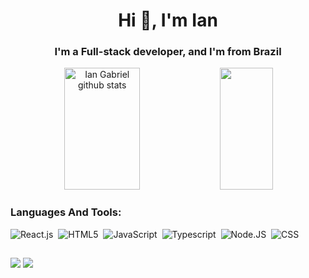 <h1 align="center">Hi 👋, I'm Ian</h1>
<h3 align="center">I'm a Full-stack developer, and I'm from Brazil</h3>

<div align="center">  
  <img width="49%" height="195px" src="https://github-readme-stats.vercel.app/api?username=ianfsciety&show_icons=true&count_private=true&hide_border=true&title_color=5f02c2&icon_color=5f02c2&text_color=c9d1d9&bg_color=0d1117" alt="Ian Gabriel github stats" /> 
  <img width="41%" height="195px" src="https://github-readme-stats.vercel.app/api/top-langs/?username=ianfsciety&layout=compact&hide_border=true&title_color=5f02c2&text_color=c9d1d9&bg_color=0d1117" />
</div>
  


### Languages And Tools:


![React.js](https://img.shields.io/badge/-React.js-0D1117?style=for-the-badge&logo=react&labelColor=0D1117)&nbsp;
![HTML5](https://img.shields.io/badge/-HTML-0D1117?style=for-the-badge&logo=html5&labelColor=0D1117)&nbsp;
![JavaScript](https://img.shields.io/badge/-JavaScript-0D1117?style=for-the-badge&logo=javascript&labelColor=0D1117)&nbsp;
![Typescript](https://img.shields.io/badge/-TypeScript-0D1117?style=for-the-badge&logo=typescript&labelColor=0D1117&textColor=0D1117)&nbsp;
![Node.JS](https://img.shields.io/badge/-Node.JS-0D1117?style=for-the-badge&logo=node.js&labelColor=0D1117&textColor=0D1117)&nbsp;
![CSS](https://img.shields.io/badge/-CSS-0D1117?style=for-the-badge&logo=CSS3&logoColor=1572B6&labelColor=0D1117)&nbsp;


##

<div>
  
  <a href = "mailto:ianbiel850@gmail.com"><img src="https://img.shields.io/badge/-Gmail-%23333?style=for-the-badge&logo=gmail&logoColor=white" target="_blank"></a>
  <a href="https://www.linkedin.com/in/ian-gabriel-727a14286/" target="_blank"><img src="https://img.shields.io/badge/-LinkedIn-%230077B5?style=for-the-badge&logo=linkedin&logoColor=white" target="_blank"></a> 
  
</div>

